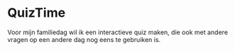 # QuizTime
Voor mijn familiedag wil ik een interactieve quiz maken, die ook met andere vragen op een andere dag nog eens te gebruiken is. 
